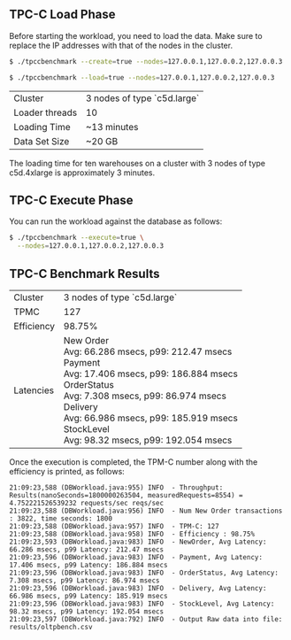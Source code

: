 ## TPC-C Load Phase

Before starting the workload, you need to load the data. Make sure to replace the IP addresses with that of the nodes in the cluster.

```sh
$ ./tpccbenchmark --create=true --nodes=127.0.0.1,127.0.0.2,127.0.0.3
```

```sh
$ ./tpccbenchmark --load=true --nodes=127.0.0.1,127.0.0.2,127.0.0.3
```

<table>
  <tbody>
    <tr>
      <td>Cluster</td>
      <td>3 nodes of type `c5d.large`</td>
    </tr>
    <tr>
      <td>Loader threads</td>
      <td>10</td>
    </tr>
    <tr>
      <td>Loading Time</td>
      <td>~13 minutes</td>
    </tr>
    <tr>
      <td>Data Set Size</td>
      <td>~20 GB</td>
    </tr>
  </tbody>
</table>


The loading time for ten warehouses on a cluster with 3 nodes of type c5d.4xlarge is approximately 3 minutes.


## TPC-C Execute Phase

You can run the workload against the database as follows:

```sh
$ ./tpccbenchmark --execute=true \
  --nodes=127.0.0.1,127.0.0.2,127.0.0.3
```

## TPC-C Benchmark Results

<table>
  <tbody>
    <tr>
      <td>Cluster</td>
      <td>3 nodes of type `c5d.large`</td>
    </tr>
    <tr>
      <td>TPMC</td>
      <td>127</td>
    </tr>
    <tr>
      <td>Efficiency</td>
      <td>98.75%</td>
    </tr>
    <tr>
      <td>Latencies</td>
      <td>
        New Order<br />
        Avg: 66.286 msecs, p99: 212.47 msecs<br />
        Payment<br />
        Avg: 17.406 msecs, p99: 186.884 msecs<br />
        OrderStatus<br />
        Avg: 7.308 msecs, p99: 86.974 msecs<br />
        Delivery<br />
        Avg: 66.986 msecs, p99: 185.919 msecs<br />
        StockLevel<br />
        Avg: 98.32 msecs, p99: 192.054 msecs
      </td>
    </tr>
  </tbody>
</table>

Once the execution is completed, the TPM-C number along with the efficiency is printed, as follows:

```
21:09:23,588 (DBWorkload.java:955) INFO  - Throughput: Results(nanoSeconds=1800000263504, measuredRequests=8554) = 4.752221526539232 requests/sec reqs/sec
21:09:23,588 (DBWorkload.java:956) INFO  - Num New Order transactions : 3822, time seconds: 1800
21:09:23,588 (DBWorkload.java:957) INFO  - TPM-C: 127
21:09:23,588 (DBWorkload.java:958) INFO  - Efficiency : 98.75%
21:09:23,593 (DBWorkload.java:983) INFO  - NewOrder, Avg Latency: 66.286 msecs, p99 Latency: 212.47 msecs
21:09:23,596 (DBWorkload.java:983) INFO  - Payment, Avg Latency: 17.406 msecs, p99 Latency: 186.884 msecs
21:09:23,596 (DBWorkload.java:983) INFO  - OrderStatus, Avg Latency: 7.308 msecs, p99 Latency: 86.974 msecs
21:09:23,596 (DBWorkload.java:983) INFO  - Delivery, Avg Latency: 66.986 msecs, p99 Latency: 185.919 msecs
21:09:23,596 (DBWorkload.java:983) INFO  - StockLevel, Avg Latency: 98.32 msecs, p99 Latency: 192.054 msecs
21:09:23,597 (DBWorkload.java:792) INFO  - Output Raw data into file: results/oltpbench.csv

```
